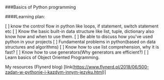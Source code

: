 ###Basics of Python programming

####Learning plan:

[ ] know the control flow in python like loops, if statement, switch statement etc
[ ] Know the basic built-in data structure like list, tuple, dictionary also know how and when to use them.
[ ] Be able to discuss how you've used python in your projects
[ ] Fundamental problems in python(based on data structures and algorithms)
[ ] Know how to use list comprehension, why it is fast?
[ ] Know how to use generators(Why generators are efficient?)
[ ] Learn basics of Object Oriented Programming.

My resources (Flynerd blog)
[link(https://www.flynerd.pl/2018/06/500-zadan-w-pythonie-i-kazdym-innym-jezyku.html)]